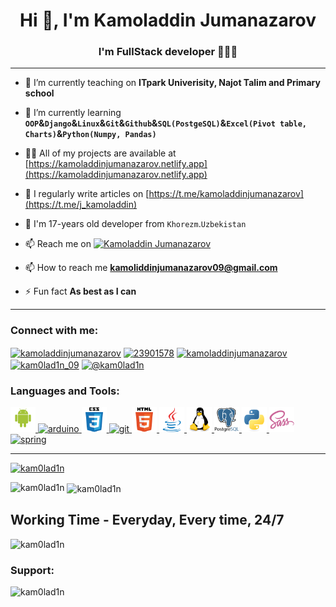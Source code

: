 <h1 align="center">Hi 👋, I'm Kamoladdin Jumanazarov</h1>
<h3 align="center">I'm  FullStack developer 👨🏼‍💻</h3>
<hr>


- 🔭 I’m currently teaching on **ITpark Univerisity, Najot Talim and Primary school**

- 🌱 I’m currently learning **`OOP`&`Django`&`Linux`&`Git`&`Github`&`SQL(PostgeSQL)`&`Excel(Pivot table, Charts)`&`Python(Numpy, Pandas)`**

- 👨‍💻 All of my projects are available at [https://kamoladdinjumanazarov.netlify.app](https://kamoladdinjumanazarov.netlify.app)
  
- 📝 I regularly write articles on [https://t.me/kamoladdinjumanazarov](https://t.me/j_kamoladdin)
  
- 💬 I'm 17-years old developer from  `Khorezm`.`Uzbekistan`
  
- 📫 Reach me on [![Kamoladdin Jumanazarov](https://img.shields.io/badge/KamoladdinJumanazarov-30302f?style=flat&logo=telegram)](https://t.me/j_kamoladdin)
  
- 📫 How to reach me **kamoliddinjumanazarov09@gmail.com**

- ⚡ Fun fact **As best as I can**
  
<hr>
<h3 align="left">Connect with me:</h3>
<p align="left">
<a href="https://linkedin.com/in/kamoladdinjumanazarov" target="blank"><img align="center" src="https://raw.githubusercontent.com/rahuldkjain/github-profile-readme-generator/master/src/images/icons/Social/linked-in-alt.svg" alt="kamoladdinjumanazarov" height="30" width="40" /></a>
<a href="https://stackoverflow.com/users/23901578" target="blank"><img align="center" src="https://raw.githubusercontent.com/rahuldkjain/github-profile-readme-generator/master/src/images/icons/Social/stack-overflow.svg" alt="23901578" height="30" width="40" /></a>
<a href="https://fb.com/kamoladdinjumanazarov" target="blank"><img align="center" src="https://raw.githubusercontent.com/rahuldkjain/github-profile-readme-generator/master/src/images/icons/Social/facebook.svg" alt="kamoladdinjumanazarov" height="30" width="40" /></a>
<a href="https://instagram.com/jmnzroff" target="blank"><img align="center" src="https://raw.githubusercontent.com/rahuldkjain/github-profile-readme-generator/master/src/images/icons/Social/instagram.svg" alt="kam0lad1n_09" height="30" width="40" /></a>
<a href="https://www.youtube.com/c/@kam0lad1n" target="blank"><img align="center" src="https://raw.githubusercontent.com/rahuldkjain/github-profile-readme-generator/master/src/images/icons/Social/youtube.svg" alt="@kam0lad1n" height="30" width="40" /></a>
</p>

<h3 align="left">Languages and Tools:</h3>
<p align="left"> <a href="https://developer.android.com" target="_blank" rel="noreferrer"> <img src="https://raw.githubusercontent.com/devicons/devicon/master/icons/android/android-original-wordmark.svg" alt="android" width="40" height="40"/> </a> <a href="https://www.arduino.cc/" target="_blank" rel="noreferrer"> <img src="https://cdn.worldvectorlogo.com/logos/arduino-1.svg" alt="arduino" width="40" height="40"/> </a> <a href="https://www.w3schools.com/css/" target="_blank" rel="noreferrer"> <img src="https://raw.githubusercontent.com/devicons/devicon/master/icons/css3/css3-original-wordmark.svg" alt="css3" width="40" height="40"/> </a> <a href="https://git-scm.com/" target="_blank" rel="noreferrer"> <img src="https://www.vectorlogo.zone/logos/git-scm/git-scm-icon.svg" alt="git" width="40" height="40"/> </a> <a href="https://www.w3.org/html/" target="_blank" rel="noreferrer"> <img src="https://raw.githubusercontent.com/devicons/devicon/master/icons/html5/html5-original-wordmark.svg" alt="html5" width="40" height="40"/> </a> <a href="https://www.java.com" target="_blank" rel="noreferrer"> <img src="https://raw.githubusercontent.com/devicons/devicon/master/icons/java/java-original.svg" alt="java" width="40" height="40"/> </a> <a href="https://www.linux.org/" target="_blank" rel="noreferrer"> <img src="https://raw.githubusercontent.com/devicons/devicon/master/icons/linux/linux-original.svg" alt="linux" width="40" height="40"/> </a> <a href="https://www.postgresql.org" target="_blank" rel="noreferrer"> <img src="https://raw.githubusercontent.com/devicons/devicon/master/icons/postgresql/postgresql-original-wordmark.svg" alt="postgresql" width="40" height="40"/> </a> <a href="https://www.python.org" target="_blank" rel="noreferrer"> <img src="https://raw.githubusercontent.com/devicons/devicon/master/icons/python/python-original.svg" alt="python" width="40" height="40"/> </a> <a href="https://sass-lang.com" target="_blank" rel="noreferrer"> <img src="https://raw.githubusercontent.com/devicons/devicon/master/icons/sass/sass-original.svg" alt="sass" width="40" height="40"/> </a> <a href="https://spring.io/" target="_blank" rel="noreferrer"> <img src="https://www.vectorlogo.zone/logos/springio/springio-icon.svg" alt="spring" width="40" height="40"/> </a> </p>
<hr>


<p align="left"> <a href="https://github.com/ryo-ma/github-profile-trophy"><img src="https://github-profile-trophy.vercel.app/?username=kam0lad1n" alt="kam0lad1n" /></a> </p>


<p><img align="left" src="https://github-readme-stats.vercel.app/api/top-langs?username=kam0lad1n&show_icons=true&locale=en&layout=compact" alt="kam0lad1n" /></p>

<p>&nbsp;<img align="center" src="https://github-readme-stats.vercel.app/api?username=kam0lad1n&show_icons=true&locale=en" alt="kam0lad1n" /></p>

<h2>Working Time - Everyday, Every time, 24/7</h2>
<p align="left"> <img src="https://komarev.com/ghpvc/?username=kam0lad1n&label=Profile%20views&color=0e75b6&style=flat" alt="kam0lad1n" /> </p>
<h3 align="left">Support:</h3>
<p><a href="https://ko-fi.com/kam0lad1n"> <img align="left" src="https://cdn.ko-fi.com/cdn/kofi3.png?v=3" height="50" width="210" alt="kam0lad1n" /></a></p><br><br>
